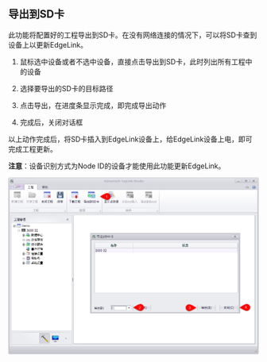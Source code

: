 ## 导出到SD卡　


此功能将配置好的工程导出到SD卡。在没有网络连接的情况下，可以将SD卡查到设备上以更新EdgeLink。

1. 鼠标选中设备或者不选中设备，直接点击导出到SD卡，此时列出所有工程中的设备

2. 选择要导出的SD卡的目标路径

3. 点击导出，在进度条显示完成，即完成导出动作

4. 完成后，关闭对话框

以上动作完成后，将SD卡插入到EdgeLink设备上，给EdgeLink设备上电，即可完成工程更新。

**注意**：设备识别方式为Node ID的设备才能使用此功能更新EdgeLink。

![](SendtoSDcard.png)


